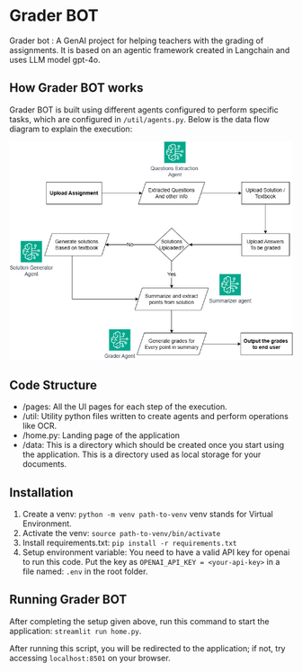 # Grader BOT
Grader bot : A GenAI project for helping teachers with the grading of assignments. It is based on an agentic framework created in Langchain and uses LLM model gpt-4o.

## How Grader BOT works
Grader BOT is built using different agents configured to perform specific tasks, which are configured in  ```/util/agents.py```. Below is the data flow diagram to explain the execution:

![Alt text](architecture_diagram.png "Architecture Diagram")

## Code Structure
- /pages: All the UI pages for each step of the execution.
- /util: Utility python files written to create agents and perform operations like OCR.
- /home.py: Landing page of the application
- /data: This is a directory which should be created once you start using the application. This is a directory used as local storage for your documents.

## Installation
1. Create a venv: 
```python -m venv path-to-venv```
venv stands for Virtual Environment.
2. Activate the venv:
```source path-to-venv/bin/activate```
3. Install requirements.txt:
```pip install -r requirements.txt```
4. Setup environment variable:
You need to have a valid API key for openai to run this code. Put the key as ```OPENAI_API_KEY = <your-api-key>``` in a file named: ```.env``` in the root folder.

## Running Grader BOT
After completing the setup given above, run this command to start the application: ```streamlit run home.py```.

After running this script, you will be redirected to the application; if not, try accessing ```localhost:8501``` on your browser.
